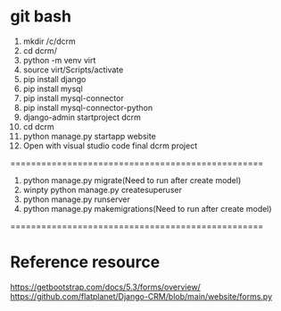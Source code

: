 # git bash

1. mkdir /c/dcrm
2. cd dcrm/
3. python -m venv virt
4. source virt/Scripts/activate
5. pip install django
6. pip install mysql
7. pip install mysql-connector
8. pip install mysql-connector-python
9. django-admin startproject dcrm
10. cd dcrm
11. python manage.py startapp website
12. Open with visual studio code final dcrm project

=================================================

1. python manage.py migrate(Need to run after create model)
2. winpty python manage.py createsuperuser
3. python manage.py runserver
4. python manage.py makemigrations(Need to run after create model)

=================================================
# Reference resource
https://getbootstrap.com/docs/5.3/forms/overview/
https://github.com/flatplanet/Django-CRM/blob/main/website/forms.py